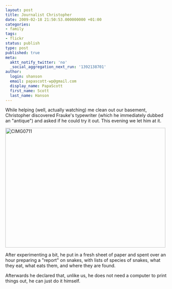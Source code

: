 ```yaml
---
layout: post
title: Journalist Christopher
date: 2009-02-18 21:50:53.000000000 +01:00
categories:
- family
tags:
- flickr
status: publish
type: post
published: true
meta:
  aktt_notify_twitter: 'no'
  _social_aggregation_next_run: '1392138701'
author:
  login: shanson
  email: papascott-wp@gmail.com
  display_name: PapaScott
  first_name: Scott
  last_name: Hanson
---
```

<p>While helping (well, actually watching) me clean out our basement, Christopher discovered Frauke's typewriter (which he immediately dubbed an "antique") and asked if he could try it out. This evening we let him at it.</p>
<p><a href="http://www.flickr.com/photos/51035717986@N01/3290549173" title="View 'CIMG0711' on Flickr.com"><img src="http://farm4.static.flickr.com/3635/3290549173_a735405240.jpg" alt="CIMG0711" border="0" width="500" height="375" /></a></p>
<p>After experimenting a bit, he put in a fresh sheet of paper and spent over an hour preparing a "report" on snakes, with lists of species of snakes, what they eat, what eats them, and where they are found. </p>
<p>Afterwards he declared that, unlike us, he does not need a computer to print things out, he can just do it himself.</p>
